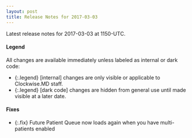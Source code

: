 ```yaml
---
layout: post
title: Release Notes for 2017-03-03
---
```


Latest release notes for 2017-03-03 at 1150-UTC.

<div class='legend' markdown='1'>

#### Legend

All changes are available immediately unless labeled as internal or dark code:

- {:.legend} [internal] changes are only visible or applicable to Clockwise.MD staff.
- {:.legend} [dark code] changes are hidden from general use until made visible at a later date.

</div>


<div class='fixes' markdown='1'>

#### Fixes

- {:.fix} Future Patient Queue now loads again when you have multi-patients enabled

</div>
